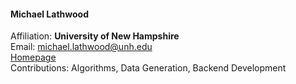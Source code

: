 #### Michael Lathwood
Affiliation: **University of New Hampshire** <br>
Email: <michael.lathwood@unh.edu> <br>
[Homepage](https://mjsltopological.space) <br>
Contributions: Algorithms, Data Generation, Backend Development 


<!-- Uncomment the above sections you want displayed on the acknowlegdements page by removing the delimiters on either side  -->
